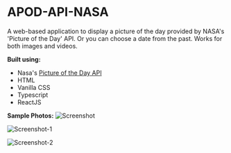 # APOD-API-NASA

A web-based application to display a picture of the day provided by NASA's 'Picture of the Day' API. Or you can choose a date from the past. Works for both images and videos.

**Built using:**

- Nasa's [Picture of the Day API](https://github.com/nasa/apod-api#docs)
- HTML
- Vanilla CSS
- Typescript
- ReactJS

**Sample Photos:**
![Screenshot](https://user-images.githubusercontent.com/49052244/179371122-408a82dd-5f5b-412c-ab08-ca6ec876c9f9.png)

![Screenshot-1](https://user-images.githubusercontent.com/49052244/179371139-37ebad19-c777-4af4-93eb-0fb44d53cbd8.png)

![Screenshot-2](https://user-images.githubusercontent.com/49052244/179371169-0c6001fb-c9e3-44eb-90a4-a4417e36c526.png)
